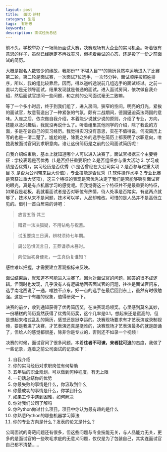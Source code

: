 ```yaml
---
layout: post
title:  面试·辨材
category: 生活
tags:  有所思
keywords: 
description: 面试经历总结
---
```


前不久，学校举办了一场简历面试大赛，决赛现场有大企业的实习机会。听着很有意思的样子，虽然已经确定不再找实习，但抱着尝试的心态，还是投了一份之前面试的简历。

大概是报名人数较少的缘故，我那份**’不堪入目’**的简历竟然幸运地进入了比赛第二轮，第二轮是面试赛，一次面试7位选手，一次15分钟，面试顺序按照姓排序，所以，我的组比较靠后，因而，得以道听途说前几组选手的面试经过。之前一直以为是无领导面试，结果发现就是普通的面试。进入面试房间，依次做自我介绍，然后面试官提问一些问题，和之前的公司面试毫无二致嘛。

等了一个多小时后，终于到我们组了，进入房间，狭窄的空间，明亮的灯光，紧挨的面试官，故意营造出了一种紧张的气氛，颇有二战期间，德国逼迫英法两国的意味。入座之后，依次做自我介绍，本着能少说就少说的原则，介绍了专业，方向，技能以及兴趣后，我就没再说什么了。听着组里其他同学的介绍，除了我说的方面，多是在谈自己的实习经历。我觉得实习没有意思，实在不值得说，何况简历上写的也是一清二楚了。尴尬的是，除我之外的选手在简历上都表明了求职意向，唯独我被面试官问到求职意向。谁让这份简历是之前的公司面试简历呢！

自我介绍结束后，基本上就知道哪个人可以进入决赛了。面试官根据三个主要特征：学校表现是否优秀（1.是否担任重要职位 2.是否组织参与重大活动 3. 学习成绩是否优秀），实习经历是否优秀（1.是否曾经在大公司实习 2.是否参与过重大项目 3. 是否为公司带来巨大价值），专业技能是否优秀（1.软件操作水平 2.专业比赛是否获过重大奖项），这三个特征的表现是否优秀决定了我们是否能够吸引面试官的眼光，真是有点机器学习的感觉呢。但我觉得这三个特征并不是最重要的特征，如果我是老板，我就看面试者是否对职位有热情，待人处事是否踏实，有这两点就够了，技术从来不是问题，技术可以学，人品却难改。可惜的是人品并不是高低立见的。借引一首白居易的诗吧：

> 放言五首·其三

> 赠君一法决狐疑，不用钻龟与祝蓍。

> 试玉要烧三日满，辨材须待七年期。

> 周公恐惧流言日，王莽谦恭未篡时。

> 向使当初身便死，一生真伪复谁知？

感性难以把握，才需要建立客观指标来反映。

面试结束后，就知道不可能进入决赛了。因为对面试官的问题，回答的很不成逻辑。但同时也发现，几乎没有人有逻辑地回答面试官的问题，往往是面试官问东，选手南北西说了一通，唯独不点东，好一点的选手在最后回到东上，虽然有时很勉强。这是一个有趣的现象，值得研究一下。

决赛的前夕，收到通知获得了优秀简历奖，在决赛现场领奖。心里感到莫名其妙，一份糟糕的简历竟然获得了优秀简历奖，这个几率是0.1，想起来还是蛮高的，但是想起来格式乱乱的简历，感觉还是挺幸运的。决赛现场要求有才艺表演或录制视频，要是我进了决赛，才艺表演还真是挺难的，决赛现场才艺表演最多的就是朗诵了，但给人的感觉都很差，除非你是专业的，否则还不如录一个视频！

决赛的时候，面试官问了很多问题，本着**往者不可谏，来者犹可追**的态度，我做了一些记录，连着之前公司面试的记录如下：

1. 自我介绍
1. 你的实习经历对求职岗位有何帮助
2. 五年后的职业规划，可以做到何种程度，有无上限
3. 一句话总结你的优势
4. 你最失败的事情是什么，你汲取到什么
5. 你最成功的事情是什么，你学到什么
6. 如果工作中遇到困难，如何解决
7. 你对我们公司了解吗
8. 你Python做过什么项目，项目中你认为最有趣的是什么
9. 你熟悉Python的哪些机器学习算法
10. 你的专业方向是什么？发表的论文是什么？

公司面试的奇葩问题还有很多，但这些问题与专业技能无关，与人品能力无关，更多的是面试官的一些吹毛求疵的无意义问题，仅仅是为了包装自己，其实连面试官自己都不清楚……